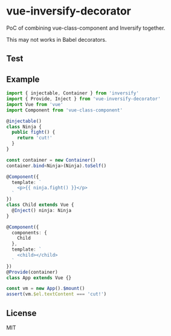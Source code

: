 # vue-inversify-decorator

PoC of combining vue-class-component and Inversify together.

This may not works in Babel decorators.

## Test
##
## Example

```ts
import { injectable, Container } from 'inversify'
import { Provide, Inject } from 'vue-inversify-decorator'
import Vue from 'vue'
import Component from 'vue-class-component'

@injectable()
class Ninja {
  public fight() {
    return 'cut!'
  }
}

const container = new Container()
container.bind<Ninja>(Ninja).toSelf()

@Component({
  template: `
    <p>{{ ninja.fight() }}</p>
  `
})
class Child extends Vue {
  @Inject() ninja: Ninja
}

@Component({
  components: {
    Child
  },
  template: `
    <child></child>
  `
})
@Provide(container)
class App extends Vue {}

const vm = new App().$mount()
assert(vm.$el.textContent === 'cut!')
```

## License

MIT
